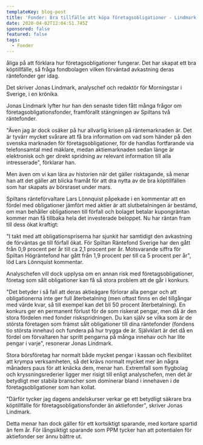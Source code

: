 ```yaml
---
templateKey: blog-post
title: 'Fonder: Bra tillfälle att köpa företagsobligationer - Lindmark'
date: 2020-04-02T12:04:51.745Z
sponsored: false
featured: false
tags:
  - Fonder
---
```

åliga på att förklara hur företagsobligationer fungerar. Det har skapat ett bra köptillfälle, så fråga fondbolagen vilken förväntad avkastning deras räntefonder ger idag.

Det skriver Jonas Lindmark, analyschef och redaktör för Morningstar i Sverige, i en krönika.

Jonas Lindmark lyfter hur han den senaste tiden fått många frågor om företagsobligationsfonder, framförallt stängningen av Spiltans två räntefonder.

"Även jag är dock osäker på hur allvarlig krisen på räntemarknaden är. Det är tyvärr mycket svårare att få bra information om vad som händer på den svenska marknaden för företagsobligationer, för de handlas fortfarande via telefonsamtal med mäklare, medan aktiemarknaden sedan länge är elektronisk och ger direkt spridning av relevant information till alla intresserade", förklarar han.

Men även om vi kan lära av historien när det gäller risktagande, så menar han att det gäller att blicka framåt för att dra nytta av de bra köptillfällen som har skapats av börsraset under mars.

Spiltans ränteförvaltare Lars Lönnquist påpekade i en kommentar att en fördel med obligationer jämfört med aktier är att slutbetalningen är bestämd, om man behåller obligationen till förfall och bolaget betalar kupongräntan kommer man få tillbaka hela det investerade beloppet. Nu har räntan fram till dess ökat kraftigt:

"I takt med att obligationspriserna har sjunkit har samtidigt den avkastning de förväntas ge till förfall ökat. För Spiltan Räntefond Sverige har den gått från 0,9 procent per år till ca 2,1 procent per år. Motsvarande siffra för Spiltan Högräntefond har gått från 1,9 procent per till ca 5 procent per år", löd Lars Lönnquist kommentar.

Analyschefen vill dock upplysa om en annan risk med företagsobligationer, företag som sålt obligationer kan få så stora problem att de går i konkurs.

"Det betyder i så fall att deras aktieägare förlorar alla pengar och att obligationerna inte ger full återbetalning (men oftast finns en del tillgångar med värde kvar, så till exempel kan det bli 50 procent återbetalning). En konkurs ger en permanent förlust för de som riskerat pengar, men då är den stora fördelen med fonder riskspridningen. Du kan själv se vilka som är de största företagen som främst sålt obligationer till dina räntefonder (fondens tio största innehav) och fundera på hur trygga de är. Självklart är det då en fördel om förvaltaren har spritt pengarna på många innehav och har lite pengar i varje", resonerar Jonas Lindmark.

Stora börsföretag har normalt både mycket pengar i kassan och flexibilitet att krympa verksamheten, så det krävs normalt mycket mer än några månaders paus för att knäcka dem, menar han. Extremfall som flygbolag och kryssningsrederier ligger mer risigt till enligt analyschefen, men det är betydligt mer stabila branscher som dominerar bland i innehaven i de företagsobligationer som han kollat.

"Därför tycker jag dagens andelskurser verkar ge ett betydligt säkrare bra köptillfälle för företagsobligationsfonder än aktiefonder", skriver Jonas Lindmark.

Detta menar han dock gäller för ett kortsiktigt sparande, med kortare spartid än fem år. För långsiktigt sparande som PPM tycker han att potentialen för aktiefonder ser ännu bättre ut.